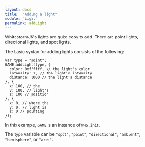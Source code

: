 ```yaml
---
layout: docs
title:  "Adding a light"
module: "Light"
permalink: addLight
---
```

WhitestormJS's lights are quite easy to add. There are point lights, directional lights, and spot lights.

The basic syntax for adding lights consists of the following:

    var type = "point";
    GAME.addLight(type, {
      color: 0xffffff, // the light's color
      intensity: 1, // the light's intensity
      distance: 1000 // the light's distance
    }, {
      x: 100, // the
      y: 100, // light's
      z: 100 // position
    }, {
      x: 0, // where the
      y: 0, // light is
      z: 0 // pointing
    });

In this example, `GAME` is an instance of `WHS.init`.

The `type` variable can be `"spot"`, `"point"`, `"directional"`, `"ambient"`, `"hemisphere"`, or `"area"`.
